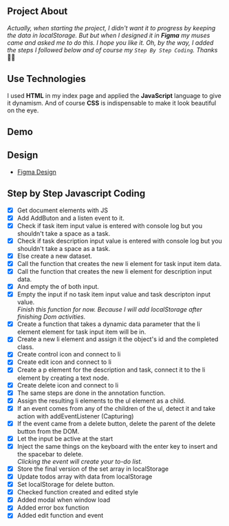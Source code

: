 ## Project About
*Actually, when starting the project, I didn't want it to progress by keeping the data in localStorage. But but when I designed it in **Figma**  my muses came and asked me to do this. I hope you like it. Oh, by the way, I added the steps I followed below and of course my `Step By Step Coding`. Thanks* 🤸‍♀️

## Use Technologies
I used **HTML** in my index page and applied the **JavaScript** language to give it dynamism. And of course **CSS** is indispensable to make it look beautiful on the eye.

## Demo


## Design
- [Figma Design](https://www.figma.com/file/Po79NBfsNv6HeDX5ov9KON/Todo-App-%7C-JS?node-id=0%3A1)

  
## Step by Step Javascript Coding
- [x] Get document elements with JS </br> 
- [x] Add AddButon and a listen event to it. </br> 
- [x] Check if task item input value is entered with console log but you shouldn't take a space as a task.</br> 
- [x] Check if task description input value is entered with console log but you shouldn't take a space as a task.</br> 
- [x] Else create a new dataset.</br>
- [x] Call the function that creates the new li element for task input item data.</br>
- [x] Call the function that creates the new li element for description input data.</br>
- [x] And empty the of both input.</br>
- [x] Empty the input if no task item input value and task descripton input value.</br>
*Finish this function for now. Because I will add localStorage after finishing Dom activities.*</br>
- [x] Create a function that takes a dynamic data parameter that the li element element for task input item will be in. </br>
- [x] Create a new li element and assign it the object's id and the completed class.</br>
- [x] Create control icon and connect to li</br>
- [x] Create edit icon and connect to li</br>
- [x] Create a p element for the description and task, connect it to the li element by creating a text node.</br>
- [x] Create delete icon and connect to li</br>
- [x] The same steps are done in the annotation function.</br>
- [x] Assign the resulting li elements to the ul element as a child. </br>
- [x] If an event comes from any of the children of the ul, detect it and take action with addEventListener (Capturing)</br>
- [x] If the event came from a delete button, delete the parent of the delete button from the DOM.</br>
- [x] Let the input be active at the start</br>
- [x] Inject the same things on the keyboard with the enter key to insert and the spacebar to delete. </br> 
*Clicking the event will create your to-do list.</br>*
- [x] Store the final version of the set array in localStorage</br>
- [x] Update todos array with data from localStorage </br>
- [x] Set localStorage for delete button. </br>
- [x] Checked function created and edited style </br>
- [x] Added modal when window load </br>
- [x] Added error box function </br>
- [x] Added edit function and event</br>